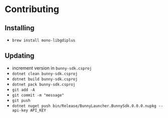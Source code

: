 # Contributing

## Installing

- `brew install mono-libgdiplus`

## Updating

- increment version in `bunny-sdk.csproj`
- `dotnet clean bunny-sdk.csproj`
- `dotnet build bunny-sdk.csproj`
- `dotnet pack bunny-sdk.csproj`
- `git add -A`
- `git commit -m "message"`
- `git push`
- `dotnet nuget push bin/Release/BunnyLauncher.BunnySdk.0.0.0.nupkg --api-key API_KEY`
